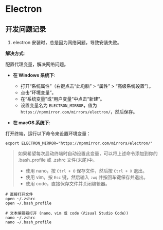 # Electron

## 开发问题记录

1. electron 安装时，总是因为网络问题，导致安装失败。

**解决方式**:

配置代理变量，解决网络问题。

- **在 Windows 系统下**:

  - 打开“系统属性”（右键点击“此电脑” > “属性” > “高级系统设置”）。
  - 点击“环境变量”。
  - 在“系统变量”或“用户变量”中点击“新建”。
  - 设置变量名为 `ELECTRON_MIRROR`，值为 `https://npmmirror.com/mirrors/electron/`，然后保存。

- **在 macOS 系统下**:

打开终端，运行以下命令来设置环境变量：

```shell
export ELECTRON_MIRROR="https://npmmirror.com/mirrors/electron/"
```

> 如果希望每次启动终端时自动设置此变量，可以将上述命令添加到你的 .bash_profile 或 .zshrc 文件(末尾)中。
>
> - 使用 nano，按 `Ctrl + O` 保存文件，然后按 `Ctrl + X` 退出。
> - 使用 vim，按 `Esc` 键，然后输入 `:wq` 并按回车键保存并退出。
> - 使用 code，直接保存文件并关闭编辑器。

```shell
# 直接打开文件
open ~/.zshrc
open ~/.bash_profile

# 文本编辑器打开 (nano、vim 或 code（Visual Studio Code）)
nano ~/.zshrc
nano ~/.bash_profile
```
